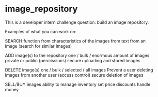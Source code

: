 # image_repository

This is a developer intern challenge question:
build an image repository.

Examples of what you can work on:
  
  SEARCH function
    from characteristics of the images
    from text
    from an image (search for similar images)
 
 ADD image(s) to the repository
    one / bulk / enormous amount of images
    private or public (permissions)
    secure uploading and stored images
  
  DELETE image(s)
    one / bulk / selected / all images
    Prevent a user deleting images from another user (access control)
    secure deletion of images
 
 SELL/BUY images
    ability to manage inventory
    set price
    discounts
    handle money

